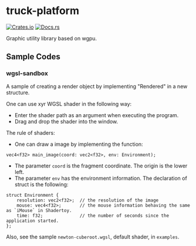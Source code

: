 # truck-platform

[![Crates.io](https://img.shields.io/crates/v/truck-platform.svg)](https://crates.io/crates/truck-platform) [![Docs.rs](https://docs.rs/truck-platform/badge.svg)](https://docs.rs/truck-platform)

Graphic utility library based on wgpu.

## Sample Codes

### wgsl-sandbox

A sample of creating a render object by implementing "Rendered" in a new structure.

One can use xyr WGSL shader in the following way:

- Enter the shader path as an argument when executing the program.
- Drag and drop the shader into the window.

The rule of shaders:

- One can draw a image by implementing the function:

```wgsl
vec4<f32> main_image(coord: vec2<f32>, env: Environment);
```

- The parameter `coord` is the fragment coordinate. The origin is the lower left.
- The parameter `env` has the environment information. The declaration of struct is the following:

```wgsl
struct Environment {
    resolution: vec2<f32>;  // the resolution of the image
    mouse: vec4<f32>;       // the mouse information behaving the same as `iMouse` in Shadertoy.
    time: f32;              // the number of seconds since the application started.
};
```

Also, see the sample `newton-cuberoot.wgsl`, default shader, in `examples`.
